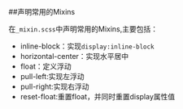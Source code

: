 ##声明常用的Mixins

在`_mixin.scss`中声明常用的Mixins,主要包括：

- inline-block：实现`display:inline-block`
- horizontal-center：实现水平居中
- float：定义浮动
- pull-left:实现左浮动
- pull-right:实现右浮动
- reset-float:重置float，并同时重置display属性值 
